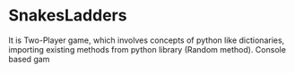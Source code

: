 # SnakesLadders

It is Two-Player game, which involves concepts of python like dictionaries, importing existing methods from python library (Random method). Console based gam
